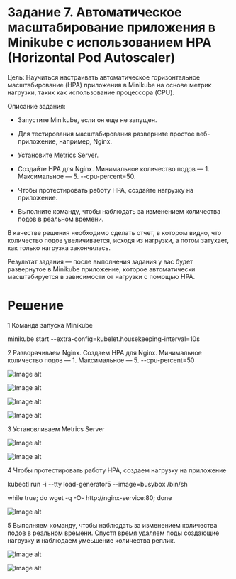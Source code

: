 ﻿# Задание 7. Автоматическое масштабирование приложения в Minikube с использованием HPA (Horizontal Pod Autoscaler)


Цель: Научиться настраивать автоматическое горизонтальное масштабирование (HPA) приложения в Minikube на основе метрик нагрузки, таких как использование процессора (CPU).


Описание задания:

* Запустите Minikube, если он еще не запущен.

* Для тестирования масштабирования разверните простое веб-приложение, например, Nginx.

* Установите Metrics Server.

* Создайте HPA для Nginx. Минимальное количество подов — 1. Максимальное — 5. --cpu-percent=50.

* Чтобы протестировать работу HPA, создайте нагрузку на приложение.

* Выполните команду, чтобы наблюдать за изменением количества подов в реальном времени.


В качестве решения необходимо сделать отчет, в котором видно, что количество подов увеличивается, исходя из нагрузки, а потом затухает, как только нагрузка закончилась.


Результат задания — после выполнения задания у вас будет развернутое в Minikube приложение, которое автоматически масштабируется в зависимости от нагрузки с помощью HPA.



# Решение

1 Команда запуска Minikube

minikube start --extra-config=kubelet.housekeeping-interval=10s

2 Разворачиваем Nginx. Создаем HPA для Nginx. Минимальное количество подов — 1. Максимальное — 5. --cpu-percent=50

![Image alt](https://github.com/MOMIV/MIV6.11.7/blob/main/screens/1.png)

![Image alt](https://github.com/MOMIV/MIV6.11.7/blob/main/screens/2.png)

![Image alt](https://github.com/MOMIV/MIV6.11.7/blob/main/screens/3.png)

![Image alt](https://github.com/MOMIV/MIV6.11.7/blob/main/screens/6.png)


3 Установливаем Metrics Server

![Image alt](https://github.com/MOMIV/MIV6.11.7/blob/main/screens/4.png)

![Image alt](https://github.com/MOMIV/MIV6.11.7/blob/main/screens/5.png)

4 Чтобы протестировать работу HPA, создаем нагрузку на приложение

kubectl run -i --tty load-generator5 --image=busybox /bin/sh

while true; do wget -q -O- http://nginx-service:80; done

![Image alt](https://github.com/MOMIV/MIV6.11.7/blob/main/screens/7.png)


5 Выполняем команду, чтобы наблюдать за изменением количества подов в реальном времени. Спустя время удаляем поды создающие нагрузку и наблюдаем умеьшение количества реплик.


![Image alt](https://github.com/MOMIV/MIV6.11.7/blob/main/screens/8.png)

![Image alt](https://github.com/MOMIV/MIV6.11.7/blob/main/screens/9.png)


